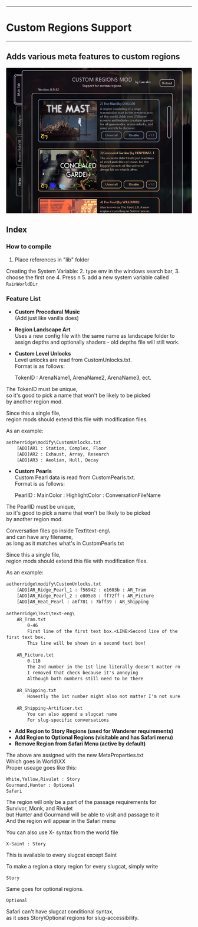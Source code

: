 
***
# Custom Regions Support
***
## Adds various meta features to custom regions
![Custom Regions!](./Images/CRS_thumb.png)

## <a name="index"></a>Index

### <a name="HOW TO COMPILE"></a>How to compile
1. Place references in "lib" folder

Creating the System Variable:
2. type env in the windows search bar, 
3. choose the first one
4. Press n
5. add a new system variable called `RainWorldDir`

### <a name="FEATURES"></a>Feature List

* **Custom Procedural Music**  
(Add just like vanilla does)


* **Region Landscape Art**  
Uses a new config file with the same name as landscape folder 
to assign depths and optionally shaders - old depths file will still work.


* **Custom Level Unlocks**  
Level unlocks are read from  CustomUnlocks.txt.  
Format is as follows:  


    TokenID : ArenaName1, ArenaName2, ArenaName3, ect.  
    

The TokenID must be unique,  
so it's good to pick a name that won't be likely to be picked  
by another region mod.  

Since this a single file,  
region mods should extend this file with modification files.  

As an example: 

    aetherridge\modify\CustomUnlocks.txt
        [ADD]AR1 : Station, Complex, Floor
        [ADD]AR2 : Exhaust, Array, Research
        [ADD]AR3 : Aeolian, Hull, Decay
    
* **Custom Pearls**  
Custom Pearl data is read from  CustomPearls.txt.  
Format is as follows:  


    PearlID : MainColor : HighlightColor : ConversationFileName  
    
The PearlID must be unique,  
so it's good to pick a name that won't be likely to be picked  
by another region mod.  

Conversation files go inside Text\text-eng\  
and can have any filename,  
as long as it matches what's in CustomPearls.txt  

Since this a single file,  
region mods should extend this file with modification files.  

As an example: 

    aetherridge\modify\CustomUnlocks.txt
        [ADD]AR_Ridge_Pearl_1 : f56942 : e1603b : AR_Tram
        [ADD]AR_Ridge_Pearl_2 : e805e8 : ff72ff : AR_Picture
        [ADD]AR_Heat_Pearl : a6f781 : 7bff39 : AR_Shipping
        
    aetherridge\Text\text-eng\
        AR_Tram.txt
            0-46
            First line of the first text box.<LINE>Second line of the first text box.
            This line will be shown in a second text box!
            
        AR_Picture.txt
            0-118
            The 2nd number in the 1st line literally doesn't matter rn
            I removed that check because it's annoying
            Although both numbers still need to be there
            
        AR_Shipping.txt
            Honestly the 1st number might also not matter I'm not sure
            
        AR_Shipping-Artificer.txt
            You can also append a slugcat name
            For slug-specific conversations

* **Add Region to Story Regions (used for Wanderer requirements)**  
* **Add Region to Optional Regions (visitable and has Safari menu)**  
* **Remove Region from Safari Menu (active by default)**  

The above are assigned with the new MetaProperties.txt  
Which goes in World\XX  
Proper useage goes like this:  


    White,Yellow,Rivulet : Story  
    Gourmand,Hunter : Optional  
    Safari  

The region will only be a part of the passage requirements for  
Survivor, Monk, and Rivulet  
but Hunter and Gourmand will be able to visit and passage to it  
And the region will appear in the Safari menu  

You can also use X- syntax from the world file  

    X-Saint : Story  

This is available to every slugcat except Saint  

To make a region a story region for every slugcat, simply write

    Story  

Same goes for optional regions.  

    Optional

Safari can't have slugcat conditional syntax,  
as it uses Story\Optional regions for slug-accessibility.  